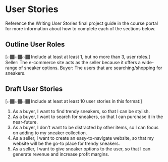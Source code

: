 # User Stories

Reference the Writing User Stories final project guide in the course portal for more information about how to complete each of the sections below.

## Outline User Roles

[👉🏾👉🏾👉🏾 Include at least at least 1, but no more than 3, user roles.]
Seller: The e-commerce site acts as the seller because it offers a wide-range of sneaker options.
Buyer: The users that are searching/shopping for sneakers.

## Draft User Stories

[👉🏾👉🏾👉🏾 Include at least at least 10 user stories in this format:]

1. As a buyer, I want to find trendy sneakers, so that I can be stylish.
2. As a buyer, I want to search for sneakers, so that I can purchase it in the near-future.
3. As a buyer, I don't want to be distracted by other items, so I can focus on adding to my sneaker collection.
4. As a seller, I want to create an easy-to-navigate website, so that my website will be the go-to place for trendy sneakers.
5. As a seller, I want to give sneaker options to the user, so that I can generate revenue and increase profit margins.
